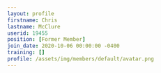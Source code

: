 ```yaml
---
layout: profile
firstname: Chris
lastname: McClure
userid: 19455
position: [Former Member]
join_date: 2020-10-06 00:00:00 -0400
training: []
profile: /assets/img/members/default/avatar.png
---
```

